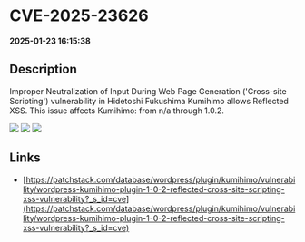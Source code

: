 # CVE-2025-23626

**2025-01-23 16:15:38**

## Description
Improper Neutralization of Input During Web Page Generation ('Cross-site Scripting') vulnerability in Hidetoshi Fukushima Kumihimo allows Reflected XSS. This issue affects Kumihimo: from n/a through 1.0.2.

![](https://img.shields.io/static/v1?label=Score&message=7.1&color=red)
![](https://img.shields.io/static/v1?label=Severity&message=HIGH&color=red)
![](https://img.shields.io/static/v1?label=CWE&message=XSS&color=green)

## Links
- [https://patchstack.com/database/wordpress/plugin/kumihimo/vulnerability/wordpress-kumihimo-plugin-1-0-2-reflected-cross-site-scripting-xss-vulnerability?_s_id=cve](https://patchstack.com/database/wordpress/plugin/kumihimo/vulnerability/wordpress-kumihimo-plugin-1-0-2-reflected-cross-site-scripting-xss-vulnerability?_s_id=cve)
